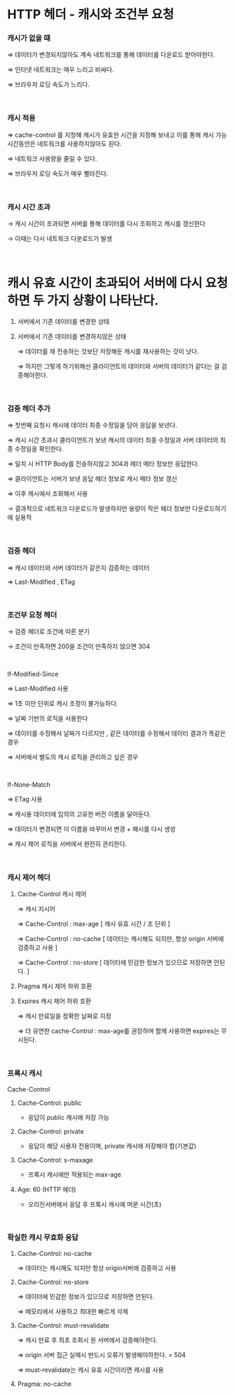 # HTTP 헤더 - 캐시와 조건부 요청

### 캐시가 없을 떄

⇒ 데이터가 변경되지않아도 계속 네트워크를 통해 데이터를 다운로드 받아야한다.

⇒ 인터넷 네트워크는 매우 느리고 비싸다.

⇒ 브라우저 로딩 속도가 느리다.

<br>

### 캐시 적용

⇒ cache-control 를 지정해 캐시가 유효한 시간을 지정해 보내고
    이를 통해 캐시 가능 시간동안은 네트워크를 사용하지않아도 된다.

⇒ 네트워크 사용량을 줄일 수 있다.

⇒ 브라우저 로딩 속도가 매우 빨라진다.

<br>

### 캐시 시간 초과

→ 캐시 시간이 초과되면 서버를 통해 데이터를 다시 조회하고 캐시를 갱신한다

→ 이때는 다시 네트워크 다운로드가 발생

<br>

# 캐시 유효 시간이 초과되어 서버에 다시 요청하면 두 가지 상황이 나타난다.

1. 서버에서 기존 데이터를 변경한 상태
2. 서버에서 기존 데이터를 변경하지않은 상태
    
    ⇒ 데이터를 재 전송하는 것보단 저장해둔 캐시를 재사용하는 것이 낫다.
    
    ⇒ 하지만 그렇게 하기위해선 클라이언트의 데이터와 서버의 데이터가 같다는 걸 검증해야한다.
    

<br>


### 검증 헤더 추가

⇒ 첫번째 요청시 캐시에 데이터 최종 수정일을 담아 응답을 보낸다.

⇒ 캐시 시간 초과시 클라이언트가 보낸 캐시의 데이터 최종 수정일과 서버 데이터의 최종 수정일을 확인한다.

⇒ 일치 시 HTTP Body를 전송하지않고 304과 헤더 메타 정보만 응답한다.

⇒ 클라이언트는 서버가 보낸 응답 헤더 정보로 캐시 메타 정보 갱신

⇒ 이후 캐시에서 조회해서 사용 

→ 결과적으로 네트워크 다운로드가 발생하지만 용량이 작은 헤더 정보만 다운로드하기에 실용적

<br>

### 검증 헤더

⇒ 캐시 데이터와 서버 데이터가 같은지 검증하는 데이터

⇒ Last-Modified , ETag

<br>

### 조건부 요청 헤더

→ 검증 헤더로 조건에 따른 분기

→ 조건이 만족하면 200을 조건이 만족하지 않으면 304

<br>

If-Modified-Since

⇒ Last-Modified 사용

⇒ 1초 미만 단위로 캐시 조정이 불가능하다.

⇒ 날짜 기반의 로직을 사용한다

⇒ 데이터를 수정해서 날짜가 다르지만 , 같은 데이터를 수정해서 데이터 결과가 똑같은 경우

⇒ 서버에서 별도의 캐시 로직을 관리하고 싶은 경우

<br>


If-None-Match

⇒ ETag 사용

⇒ 캐시용 데이터에 임의의 고유한 버전 이름을 달아둔다.

⇒ 데이터가 변경되면 이 이름을 바꾸어서 변경 + 해시를 다시 생성

⇒ 캐시 제어 로직을 서버에서 완전히 관리한다.


<br>


### 캐시 제어 헤더

1. Cache-Control 캐시 제어
    
    ⇒ 캐시 지시어
    
    ⇒ Cache-Control : max-age [ 캐시 유효 시간 / 초 단위 ]
    
    ⇒ Cache-Control : no-cache [ 데이터는 캐시해도 되지만, 항상 origin 서버에 검증하고 사용 ]
    
    ⇒ Cache-Control : no-store [ 데이터에 민감한 정보가 있으므로 저장하면 안된다. ]
    
2. Pragma 캐시 제어 하위 호환
3. Expires 캐시 제어 하위 호환
    
    ⇒ 캐시 만료일을 정확한 날짜로 지정
    
    ⇒ 더 유연한 cache-Control : max-age를 권장하며 함께 사용하면 expires는 무시된다.
    

<br>


### 프록시 캐시

Cache-Control

1. Cache-Control: public 
    
    - 응답이 public 캐시에 저장 가능
    
2. Cache-Control: private 
    
    - 응답이 해당 사용자 전용이며, private 캐시에 저장해야 함(기본값)
    
3. Cache-Control: s-maxage 
    
    - 프록시 캐시에만 적용되는 max-age
    
4. Age: 60 (HTTP 헤더) 
    
    - 오리진서버에서 응답 후 프록시 캐시에 머문 시간(초)
    

<br>

### 확실한 캐시 무효화 응답

1. Cache-Control: no-cache
    
    ⇒ 데이터는 캐시해도 되지만 항상 origin서버에 검증하고 사용
    
2. Cache-Control: no-store
    
    ⇒ 데이터에 민감한 정보가 있으므로 저장하면 안된다.
    
    ⇒ 메모리에서 사용하고 최대한 빠르게 삭제
    
3. Cache-Control: must-revalidate
    
    ⇒ 캐시 만료 후 최초 조회시 원 서버에서 검증해야한다.
    
    ⇒ origin 서버 접근 실패시 반드시 오류가 발생해야하한다. = 504
    
    ⇒ must-revalidate는 캐시 유효 시간이라면 캐시를 사용
    
4. Pragma: no-cache
